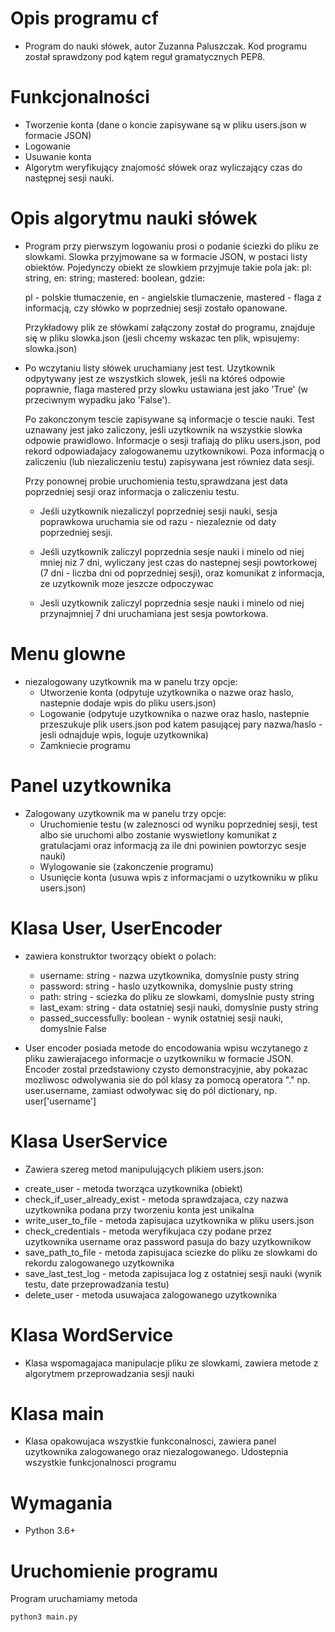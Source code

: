 # Opis programu cf
  * Program do nauki słówek, autor Zuzanna Paluszczak. Kod programu został
  sprawdzony pod kątem reguł gramatycznych PEP8.

# Funkcjonalności
  * Tworzenie konta (dane o koncie zapisywane są w pliku users.json w formacie
    JSON)
  * Logowanie
  * Usuwanie konta
  * Algorytm weryfikujący znajomość słówek oraz wyliczający czas do następnej
    sesji nauki.

# Opis algorytmu nauki słówek
  * Program przy pierwszym logowaniu prosi o podanie ściezki do pliku ze slowkami.
    Slowka przyjmowane sa w formacie JSON, w postaci listy obiektów. Pojedynczy obiekt ze slowkiem przyjmuje
    takie pola jak: pl: string, en: string; mastered: boolean, gdzie:

    pl - polskie tłumaczenie,
    en - angielskie tlumaczenie,
    mastered - flaga z informacją, czy słówko w poprzedniej sesji zostało opanowane.

    Przykładowy plik ze słówkami załączony został do programu, znajduje się w pliku slowka.json (jesli chcemy wskazac ten plik, wpisujemy: slowka.json)

  * Po wczytaniu listy słówek uruchamiany jest test. Uzytkownik odpytywany jest ze wszystkich slowek, jeśli na któreś
    odpowie poprawnie, flaga mastered przy slowku ustawiana jest jako 'True' (w przeciwnym wypadku jako 'False').

    Po zakonczonym tescie zapisywane są informacje o tescie nauki. Test uznawany jest jako zaliczony, jeśli uzytkownik na wszystkie slowka odpowie prawidlowo. Informacje o sesji trafiają do pliku users.json, pod rekord odpowiadajacy zalogowanemu uzytkownikowi. Poza informacją o zaliczeniu (lub niezaliczeniu testu) zapisywana jest równiez data sesji.

    Przy ponownej probie uruchomienia testu,sprawdzana jest data poprzedniej sesji oraz informacja o zaliczeniu testu.

    - Jeśli uzytkownik niezaliczyl poprzedniej sesji nauki, sesja poprawkowa uruchamia sie od razu - niezaleznie od daty poprzedniej sesji.

    - Jeśli uzytkownik zaliczyl poprzednia sesje nauki i minelo od niej mniej niz 7 dni, wyliczany jest czas do nastepnej sesji powtorkowej (7 dni - liczba dni od poprzedniej sesji), oraz komunikat z informacja, ze uzytkownik moze jeszcze odpoczywac

    - Jesli uzytkownik zaliczyl poprzednia sesje nauki i minelo od niej przynajmniej 7 dni uruchamiana jest sesja powtorkowa.

# Menu glowne
  * niezalogowany uzytkownik ma w panelu trzy opcje:
    - Utworzenie konta (odpytuje uzytkownika o nazwe oraz haslo, nastepnie dodaje wpis do pliku users.json)
    - Logowanie (odpytuje uzytkownika o nazwe oraz haslo, nastepnie przeszukuje plik users.json pod katem pasującej pary nazwa/haslo - jesli odnajduje wpis, loguje uzytkownika)
    - Zamkniecie programu

# Panel uzytkownika
  * Zalogowany uzytkownik ma w panelu trzy opcje:
    - Uruchomienie testu (w zaleznosci od wyniku poprzedniej sesji, test albo sie uruchomi albo zostanie wyswietlony komunikat z gratulacjami oraz informacją za ile dni powinien powtorzyc sesje nauki)
    - Wylogowanie sie (zakonczenie programu)
    - Usunięcie konta (usuwa wpis z informacjami o uzytkowniku w pliku users.json)

# Klasa User, UserEncoder
  * zawiera konstruktor tworzący obiekt o polach:
    - username: string - nazwa uzytkownika, domyslnie pusty string
    - password: string - haslo uzytkownika, domyslnie pusty string
    - path: string - sciezka do pliku ze slowkami, domyslnie pusty string
    - last_exam: string - data ostatniej sesji nauki, domyslnie pusty string
    - passed_successfully: boolean - wynik ostatniej sesji nauki, domyslnie False

  * User encoder posiada metode do encodowania wpisu wczytanego z pliku zawierajacego informacje o uzytkowniku w formacie JSON.
    Encoder zostal przedstawiony czysto demonstracyjnie, aby pokazac mozliwosc odwolywania sie do pól klasy za pomocą operatora "." np. user.username,
    zamiast odwoływac się do pól dictionary, np. user['username']

# Klasa UserService
  * Zawiera szereg metod manipulujących plikiem users.json:
   - create_user - metoda tworząca uzytkownika (obiekt)
   - check_if_user_already_exist - metoda sprawdzajaca, czy nazwa uzytkownika podana przy tworzeniu konta jest unikalna
   - write_user_to_file - metoda zapisujaca uzytkownika w pliku users.json
   - check_credentials - metoda weryfikujaca czy podane przez uzytkownika username oraz password pasuja do bazy uzytkownikow
   - save_path_to_file - metoda zapisujaca sciezke do pliku ze slowkami do rekordu zalogowanego uzytkownika
   - save_last_test_log - metoda zapisujaca log z ostatniej sesji nauki (wynik testu, date przeprowadzania testu)
   - delete_user - metoda usuwajaca zalogowanego uzytkownika

# Klasa WordService
  * Klasa wspomagajaca manipulacje pliku ze slowkami, zawiera metode z algorytmem przeprowadzania sesji nauki

 # Klasa main
  * Klasa opakowujaca wszystkie funkconalnosci, zawiera panel uzytkownika zalogowanego oraz niezalogowanego. Udostepnia wszystkie    funkcjonalnosci programu

# Wymagania

  * Python 3.6+


# Uruchomienie programu
Program uruchamiamy metoda
```
python3 main.py
```